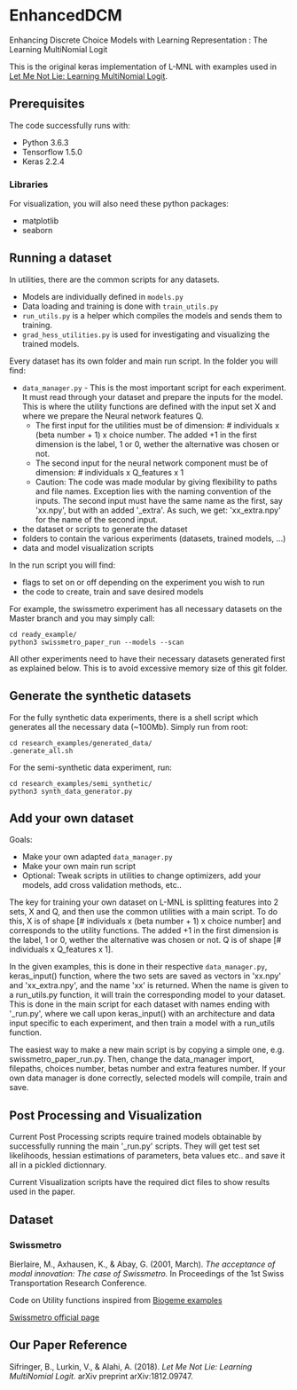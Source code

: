 # EnhancedDCM
Enhancing Discrete Choice Models with Learning Representation : The Learning MultiNomial Logit

This is the original keras implementation of L-MNL with examples used in [Let Me Not Lie: Learning MultiNomial Logit](https://arxiv.org/abs/1812.09747). 


## Prerequisites

The code successfully runs with:
* Python 3.6.3
* Tensorflow 1.5.0
* Keras 2.2.4

### Libraries

For visualization, you will also need these python packages:
* matplotlib
* seaborn

## Running a dataset
In utilities, there are the common scripts for any datasets. 
* Models are individually defined in `models.py`
* Data loading and training is done with `train_utils.py`
* `run_utils.py` is a helper which compiles the models and sends them to training. 
* `grad_hess_utilities.py` is used for investigating and visualizing the trained models. 

Every dataset has its own folder and main run script.
In the folder you will find:
* `data_manager.py` - This is the most important script for each experiment. It must read through your dataset and prepare the inputs for the model. This is where the utility functions are defined with the input set X and where we prepare the Neural network features Q.
    * The first input for the utilities must be of dimension: # individuals x (beta number + 1) x choice number. The added +1 in the first dimension is the label, 1 or 0, wether the alternative was chosen or not. 
    * The second input for the neural network component must be of dimension: # individuals x Q_features x 1
    * Caution: The code was made modular by giving flexibility to paths and file names. Exception lies with the naming convention of the inputs. The second input must have the same name as the first, say 'xx.npy', but with an added '_extra'. As such, we get: 'xx_extra.npy' for the name of the second input.
* the dataset or scripts to generate the dataset
* folders to contain the various experiments (datasets, trained models, ...)
* data and model visualization scripts

In the run script you will find:
* flags to set on or off depending on the experiment you wish to run
* the code to create, train and save desired models

For example, the swissmetro experiment has all necessary datasets on the Master branch and you may simply call:

```
cd ready_example/
python3 swissmetro_paper_run --models --scan
```

All other experiments need to have their necessary datasets generated first as explained below. This is to avoid excessive memory size of this git folder.


## Generate the synthetic datasets

For the fully synthetic data experiments, there is a shell script which generates all the necessary data (~100Mb). Simply run from root: 
```
cd research_examples/generated_data/
.generate_all.sh
```

For the semi-synthetic data experiment, run:

```
cd research_examples/semi_synthetic/
python3 synth_data_generator.py 
```

## Add your own dataset

Goals:
* Make your own adapted `data_manager.py`
* Make your own main run script
* Optional: Tweak scripts in utilities to change optimizers, add your models, add cross validation methods, etc.. 


The key for training your own dataset on L-MNL is splitting features into 2 sets, X and Q, and then use the common utilities with a main script. To do this, X is of shape [# individuals x (beta number + 1) x choice number] and corresponds to the utility functions. The added +1 in the first dimension is the label, 1 or 0, wether the alternative was chosen or not. Q is of shape [# individuals x Q_features x 1].

In the given examples, this is done in their respective `data_manager.py`, keras_input() function, where the two sets are saved as vectors in 'xx.npy' and 'xx_extra.npy', and the name 'xx' is returned. When the name is given to a run_utils.py function, it will train the corresponding model to your dataset. This is done in the main script for each dataset with names ending with '_run.py', where we call upon keras_input() with an architecture and data input specific to each experiment, and then train a model with a run_utils function. 

The easiest way to make a new main script is by copying a simple one, e.g. swissmetro_paper_run.py. Then, change the data_manager import, filepaths, choices number, betas number and extra features number. If your own data manager is done correctly, selected models will compile, train and save. 

## Post Processing and Visualization

Current Post Processing scripts require trained models obtainable by successfully running the main '_run.py' scripts. They will get test set likelihoods, hessian estimations of parameters, beta values etc.. and save it all in a pickled dictionnary. 

Current Visualization scripts have the required dict files to show results used in the paper. 

## Dataset
### Swissmetro

Bierlaire, M., Axhausen, K., & Abay, G. (2001, March). *The acceptance of modal innovation: The case of Swissmetro.* In Proceedings of the 1st Swiss Transportation Research Conference.

Code on Utility functions inspired from [Biogeme examples](http://biogeme.epfl.ch/examples_swissmetro.html)

[Swissmetro official page](https://swissmetro.ch/)

## Our Paper Reference

Sifringer, B., Lurkin, V., & Alahi, A. (2018). *Let Me Not Lie: Learning MultiNomial Logit.* arXiv preprint arXiv:1812.09747.
